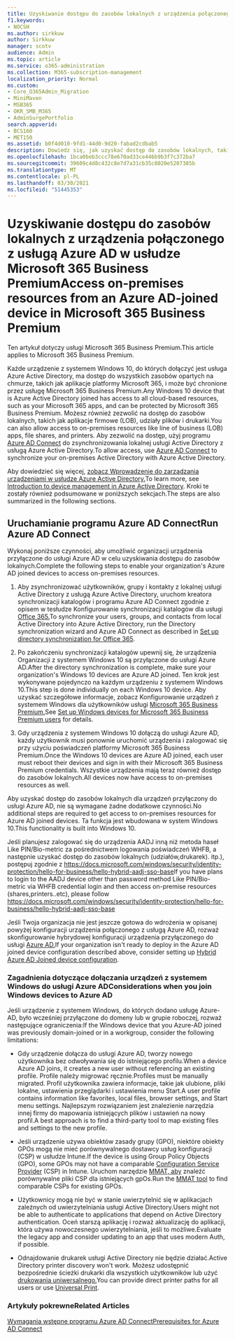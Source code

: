 ```yaml
---
title: Uzyskiwanie dostępu do zasobów lokalnych z urządzenia połączonego z usługą Azure AD w usłudze Microsoft 365 Business
f1.keywords:
- NOCSH
ms.author: sirkkuw
author: Sirkkuw
manager: scotv
audience: Admin
ms.topic: article
ms.service: o365-administration
ms.collection: M365-subscription-management
localization_priority: Normal
ms.custom:
- Core_O365Admin_Migration
- MiniMaven
- MSB365
- OKR_SMB_M365
- AdminSurgePortfolio
search.appverid:
- BCS160
- MET150
ms.assetid: b0f4d010-9fd1-44d0-9d20-fabad2cdbab5
description: Dowiedz się, jak uzyskać dostęp do zasobów lokalnych, takich jak aplikacje biznesowe, udziały plików i drukarki, z urządzenia z systemem Windows 10, do których dołączyć usługa Azure Active Directory.
ms.openlocfilehash: 1bca0beb3ccc78e670ad33ce446b9b3f7c372ba7
ms.sourcegitcommit: 39609c4d8c432c8e7d7a31cb35c8020e5207385b
ms.translationtype: MT
ms.contentlocale: pl-PL
ms.lasthandoff: 03/30/2021
ms.locfileid: "51445353"
---
```

# <a name="access-on-premises-resources-from-an-azure-ad-joined-device-in-microsoft-365-business-premium"></a><span data-ttu-id="728e7-103">Uzyskiwanie dostępu do zasobów lokalnych z urządzenia połączonego z usługą Azure AD w usłudze Microsoft 365 Business Premium</span><span class="sxs-lookup"><span data-stu-id="728e7-103">Access on-premises resources from an Azure AD-joined device in Microsoft 365 Business Premium</span></span>

<span data-ttu-id="728e7-104">Ten artykuł dotyczy usługi Microsoft 365 Business Premium.</span><span class="sxs-lookup"><span data-stu-id="728e7-104">This article applies to Microsoft 365 Business Premium.</span></span>

<span data-ttu-id="728e7-105">Każde urządzenie z systemem Windows 10, do których dołączyć jest usługa Azure Active Directory, ma dostęp do wszystkich zasobów opartych na chmurze, takich jak aplikacje platformy Microsoft 365, i może być chronione przez usługę Microsoft 365 Business Premium.</span><span class="sxs-lookup"><span data-stu-id="728e7-105">Any Windows 10 device that is Azure Active Directory joined has access to all cloud-based resources, such as your Microsoft 365 apps, and can be protected by Microsoft 365 Business Premium.</span></span> <span data-ttu-id="728e7-106">Możesz również zezwolić na dostęp do zasobów lokalnych, takich jak aplikacje firmowe (LOB), udziały plików i drukarki.</span><span class="sxs-lookup"><span data-stu-id="728e7-106">You can also allow access to on-premises resources like line of business (LOB) apps, file shares, and printers.</span></span> <span data-ttu-id="728e7-107">Aby zezwolić na dostęp, użyj programu [Azure AD Connect](/azure/active-directory/connect/active-directory-aadconnect) do zsynchronizowania lokalnej usługi Active Directory z usługą Azure Active Directory.</span><span class="sxs-lookup"><span data-stu-id="728e7-107">To allow access, use [Azure AD Connect](/azure/active-directory/connect/active-directory-aadconnect) to synchronize your on-premises Active Directory with Azure Active Directory.</span></span> 

<span data-ttu-id="728e7-108">Aby dowiedzieć się więcej, [zobacz Wprowadzenie do zarządzania urządzeniami w usłudze Azure Active Directory.](/azure/active-directory/device-management-introduction)</span><span class="sxs-lookup"><span data-stu-id="728e7-108">To learn more, see [Introduction to device management in Azure Active Directory](/azure/active-directory/device-management-introduction).</span></span>
<span data-ttu-id="728e7-109">Kroki te zostały również podsumowane w poniższych sekcjach.</span><span class="sxs-lookup"><span data-stu-id="728e7-109">The steps are also summarized in the following sections.</span></span>
 
## <a name="run-azure-ad-connect"></a><span data-ttu-id="728e7-110">Uruchamianie programu Azure AD Connect</span><span class="sxs-lookup"><span data-stu-id="728e7-110">Run Azure AD Connect</span></span>

<span data-ttu-id="728e7-111">Wykonaj poniższe czynności, aby umożliwić organizacji urządzenia przyłączone do usługi Azure AD w celu uzyskiwania dostępu do zasobów lokalnych.</span><span class="sxs-lookup"><span data-stu-id="728e7-111">Complete the following steps to enable your organization's Azure AD joined devices to access on-premises resources.</span></span>
  
1. <span data-ttu-id="728e7-112">Aby zsynchronizować użytkowników, grupy i kontakty z lokalnej usługi Active Directory z usługą Azure Active Directory, uruchom kreatora synchronizacji katalogów i programu Azure AD Connect zgodnie z opisem w tesłudze Konfigurowanie synchronizacji katalogów dla usługi [Office 365.](../enterprise/set-up-directory-synchronization.md)</span><span class="sxs-lookup"><span data-stu-id="728e7-112">To synchronize your users, groups, and contacts from local Active Directory into Azure Active Directory, run the Directory synchronization wizard and Azure AD Connect as described in [Set up directory synchronization for Office 365](../enterprise/set-up-directory-synchronization.md).</span></span>
    
2. <span data-ttu-id="728e7-113">Po zakończeniu synchronizacji katalogów upewnij się, że urządzenia Organizacji z systemem Windows 10 są przyłączone do usługi Azure AD.</span><span class="sxs-lookup"><span data-stu-id="728e7-113">After the directory synchronization is complete, make sure your organization's Windows 10 devices are Azure AD joined.</span></span> <span data-ttu-id="728e7-114">Ten krok jest wykonywane pojedynczo na każdym urządzeniu z systemem Windows 10.</span><span class="sxs-lookup"><span data-stu-id="728e7-114">This step is done individually on each Windows 10 device.</span></span> <span data-ttu-id="728e7-115">Aby uzyskać szczegółowe informacje, zobacz Konfigurowanie urządzeń z systemem Windows dla użytkowników usługi [Microsoft 365 Business Premium.](set-up-windows-devices.md)</span><span class="sxs-lookup"><span data-stu-id="728e7-115">See [Set up Windows devices for Microsoft 365 Business Premium users](set-up-windows-devices.md) for details.</span></span> 
    
3. <span data-ttu-id="728e7-116">Gdy urządzenia z systemem Windows 10 dołączą do usługi Azure AD, każdy użytkownik musi ponownie uruchomić urządzenia i zalogować się przy użyciu poświadczeń platformy Microsoft 365 Business Premium.</span><span class="sxs-lookup"><span data-stu-id="728e7-116">Once the Windows 10 devices are Azure AD joined, each user must reboot their devices and sign in with their Microsoft 365 Business Premium credentials.</span></span> <span data-ttu-id="728e7-117">Wszystkie urządzenia mają teraz również dostęp do zasobów lokalnych.</span><span class="sxs-lookup"><span data-stu-id="728e7-117">All devices now have access to on-premises resources as well.</span></span>
    
<span data-ttu-id="728e7-118">Aby uzyskać dostęp do zasobów lokalnych dla urządzeń przyłączony do usługi Azure AD, nie są wymagane żadne dodatkowe czynności.</span><span class="sxs-lookup"><span data-stu-id="728e7-118">No additional steps are required to get access to on-premises resources for Azure AD joined devices.</span></span> <span data-ttu-id="728e7-119">Ta funkcja jest wbudowana w system Windows 10.</span><span class="sxs-lookup"><span data-stu-id="728e7-119">This functionality is built into Windows 10.</span></span> 

<span data-ttu-id="728e7-120">Jeśli planujesz zalogować się do urządzenia AADJ inną niż metoda haseł Like PIN/Bio-metric za pośrednictwem logowania poświadczeń WHFB, a następnie uzyskać dostęp do zasobów lokalnych (udziałów,drukarek). itp.), postępuj zgodnie z https://docs.microsoft.com/windows/security/identity-protection/hello-for-business/hello-hybrid-aadj-sso-base</span><span class="sxs-lookup"><span data-stu-id="728e7-120">If you have plans to login to the AADJ device other than password method Like PIN/Bio-metric via WHFB credential login and then access on-premise resources (shares,printers..etc), please follow https://docs.microsoft.com/windows/security/identity-protection/hello-for-business/hello-hybrid-aadj-sso-base</span></span>
  
<span data-ttu-id="728e7-121">Jeśli Twoja organizacja nie jest jeszcze gotowa do wdrożenia w opisanej powyżej konfiguracji urządzenia połączonego z usługą Azure AD, rozważ skonfigurowanie hybrydowej konfiguracji urządzenia przyłączonego do usługi [Azure AD.](manage-windows-devices.md)</span><span class="sxs-lookup"><span data-stu-id="728e7-121">If your organization isn't ready to deploy in the Azure AD joined device configuration described above, consider setting up [Hybrid Azure AD Joined device configuration](manage-windows-devices.md).</span></span>
  
### <a name="considerations-when-you-join-windows-devices-to-azure-ad"></a><span data-ttu-id="728e7-122">Zagadnienia dotyczące dołączania urządzeń z systemem Windows do usługi Azure AD</span><span class="sxs-lookup"><span data-stu-id="728e7-122">Considerations when you join Windows devices to Azure AD</span></span>

<span data-ttu-id="728e7-123">Jeśli urządzenie z systemem Windows, do których dodano usługę Azure-AD, było wcześniej przyłączone do domeny lub w grupie roboczej, rozważ następujące ograniczenia:</span><span class="sxs-lookup"><span data-stu-id="728e7-123">If the Windows device that you Azure-AD joined was previously domain-joined or in a workgroup, consider the following limitations:</span></span>
  
- <span data-ttu-id="728e7-124">Gdy urządzenie dołącza do usługi Azure AD, tworzy nowego użytkownika bez odwoływania się do istniejącego profilu.</span><span class="sxs-lookup"><span data-stu-id="728e7-124">When a device Azure AD joins, it creates a new user without referencing an existing profile.</span></span> <span data-ttu-id="728e7-125">Profile należy migrować ręcznie.</span><span class="sxs-lookup"><span data-stu-id="728e7-125">Profiles must be manually migrated.</span></span> <span data-ttu-id="728e7-126">Profil użytkownika zawiera informacje, takie jak ulubione, pliki lokalne, ustawienia przeglądarki i ustawienia menu Start.</span><span class="sxs-lookup"><span data-stu-id="728e7-126">A user profile contains information like favorites, local files, browser settings, and Start menu settings.</span></span> <span data-ttu-id="728e7-127">Najlepszym rozwiązaniem jest znalezienie narzędzia innej firmy do mapowania istniejących plików i ustawień na nowy profil.</span><span class="sxs-lookup"><span data-stu-id="728e7-127">A best approach is to find a third-party tool to map existing files and settings to the new profile.</span></span>

- <span data-ttu-id="728e7-128">Jeśli urządzenie używa obiektów zasady grupy (GPO), niektóre obiekty GPOs [](/windows/configuration/provisioning-packages/how-it-pros-can-use-configuration-service-providers) mogą nie mieć porównywalnego dostawcy usług konfiguracji (CSP) w usłudze Intune.</span><span class="sxs-lookup"><span data-stu-id="728e7-128">If the device is using Group Policy Objects (GPO), some GPOs may not have a comparable [Configuration Service Provider](/windows/configuration/provisioning-packages/how-it-pros-can-use-configuration-service-providers) (CSP) in Intune.</span></span> <span data-ttu-id="728e7-129">Uruchom narzędzie [MMAT, aby](https://www.microsoft.com/download/details.aspx?id=45520) znaleźć porównywalne pliki CSP dla istniejących gpOs.</span><span class="sxs-lookup"><span data-stu-id="728e7-129">Run the [MMAT tool](https://www.microsoft.com/download/details.aspx?id=45520) to find comparable CSPs for existing GPOs.</span></span>

- <span data-ttu-id="728e7-130">Użytkownicy mogą nie być w stanie uwierzytelnić się w aplikacjach zależnych od uwierzytelniania usługi Active Directory.</span><span class="sxs-lookup"><span data-stu-id="728e7-130">Users might not be able to authenticate to applications that depend on Active Directory authentication.</span></span> <span data-ttu-id="728e7-131">Oceń starszą aplikację i rozważ aktualizację do aplikacji, która używa nowoczesnego uwierzytelniania, jeśli to możliwe.</span><span class="sxs-lookup"><span data-stu-id="728e7-131">Evaluate the legacy app and consider updating to an app that uses modern Auth, if possible.</span></span>

- <span data-ttu-id="728e7-132">Odnajdowanie drukarek usługi Active Directory nie będzie działać.</span><span class="sxs-lookup"><span data-stu-id="728e7-132">Active Directory printer discovery won't work.</span></span> <span data-ttu-id="728e7-133">Możesz udostępnić bezpośrednie ścieżki drukarki dla wszystkich użytkowników lub użyć [drukowania uniwersalnego.](/universal-print/)</span><span class="sxs-lookup"><span data-stu-id="728e7-133">You can provide direct printer paths for all users or use [Universal Print](/universal-print/).</span></span>

### <a name="related-articles"></a><span data-ttu-id="728e7-134">Artykuły pokrewne</span><span class="sxs-lookup"><span data-stu-id="728e7-134">Related Articles</span></span>

[<span data-ttu-id="728e7-135">Wymagania wstępne programu Azure AD Connect</span><span class="sxs-lookup"><span data-stu-id="728e7-135">Prerequisites for Azure AD Connect</span></span>](https://docs.microsoft.com/azure/active-directory/hybrid/how-to-connect-install-prerequisites)
